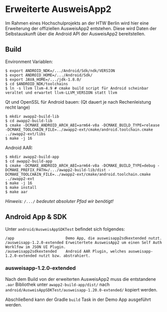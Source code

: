 # Erweiterte AusweisApp2

Im Rahmen eines Hochschulprojekts an der HTW Berlin wird hier eine Erweiterung der offiziellen AusweisApp2 entstehen. Diese wird Daten der Selbstauskunft über die Android API der AusweisApp2 bereitstellen.

## Build
Environment Variablen:

```
$ export ANDROID_NDK=/.../Android/Sdk/ndk/VERSION
$ export ANDROID_HOME=/.../Android/Sdk/
$ export JAVA_HOME=/.../jdk-1.8.0/
$ cd $ANDROID_NDK/toolchains
$ ln -s llvm llvm-4.9 # cmake build script für Android scheinbar veraltet und erwartet llvm-LLVM_VERSION statt llvm
```
Qt und OpenSSL für Android bauen:
(Qt dauert je nach Rechenleistung recht lange)
```
$ mkdir awapp2-build-lib
$ cd awapp2-build-lib
$ cmake -DCMAKE_ANDROID_ARCH_ABI=arm64-v8a -DCMAKE_BUILD_TYPE=release -DCMAKE_TOOLCHAIN_FILE=../awapp2-ext/cmake/android.toolchain.cmake ../awapp2-ext/libs
$ make -j 16
```

Android AAR:
```
$ mkdir awapp2-build-app
$ cd awapp2-build-app
$ cmake -DCMAKE_ANDROID_ARCH_ABI=arm64-v8a -DCMAKE_BUILD_TYPE=debug -DCMAKE_PREFIX_PATH=/.../awapp2-build-lib/dist -DCMAKE_TOOLCHAIN_FILE=../awapp2-ext/cmake/android.toolchain.cmake ../awapp2-ext
$ make -j 16
$ make install
$ make aar
```

*Hinweis: `/.../` bedeutet absoluter Pfad wir benötigt!*

## Android App & SDK

Unter `android/AusweisAppSDKTest` befindet sich folgendes:
```
/app                       Demo App, die ausweisapp2sdkextended nutzt.
/ausweisapp-1.2.0-extended Erweitertete AusweisApp2 um einen Self Auth Worklfow im JSON UI Plugin.
/ausweisapp2sdkextended    Android AAR Plugin, welches ausweisapp-1.2.0-extended nutzt bzw. abstrahiert.
```

### ausweisapp-1.2.0-extended

Nach dem Build von der erweiterten AusweisApp2 muss die entstandene `.aar` Bibliothek unter `awapp2-build-app/dist/` nach `android/AusweisAppSDKTest/ausweisapp-1.20.0-extended/` kopiert werden.

Abschließend kann der Gradle `build` Task in der Demo App ausgeführt werden.
